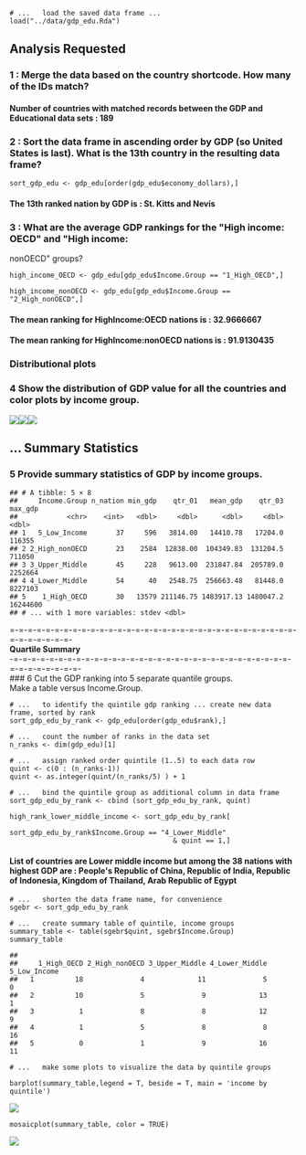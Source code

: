     # ...   load the saved data frame ...
    load("../data/gdp_edu.Rda")

Analysis Requested
------------------

### 1 : Merge the data based on the country shortcode. How many of the IDs match?

#### Number of countries with matched records between the GDP and Educational data sets : 189

### 2 : Sort the data frame in ascending order by GDP (so United States is last). What is the 13th country in the resulting data frame?

    sort_gdp_edu <- gdp_edu[order(gdp_edu$economy_dollars),] 

#### The 13th ranked nation by GDP is : **St. Kitts and Nevis**

### 3 : What are the average GDP rankings for the "High income: OECD" and "High income:

nonOECD" groups?

    high_income_OECD <- gdp_edu[gdp_edu$Income.Group == "1_High_OECD",]

    high_income_nonOECD <- gdp_edu[gdp_edu$Income.Group == "2_High_nonOECD",]

#### The mean ranking for HighIncome:OECD nations is : **32.9666667**

#### The mean ranking for HighIncome:nonOECD nations is : **91.9130435**

### **Distributional plots**

### 4 Show the distribution of GDP value for all the countries and color plots by income group.

![](analysis_files/figure-markdown_strict/distribution_plots-1.png)![](analysis_files/figure-markdown_strict/distribution_plots-2.png)![](analysis_files/figure-markdown_strict/distribution_plots-3.png)

**... Summary Statistics**
--------------------------

### 5 Provide summary statistics of GDP by income groups.

    ## # A tibble: 5 × 8
    ##     Income.Group n_nation min_gdp    qtr_01   mean_gdp    qtr_03  max_gdp
    ##            <chr>    <int>   <dbl>     <dbl>      <dbl>     <dbl>    <dbl>
    ## 1   5_Low_Income       37     596   3814.00   14410.78   17204.0   116355
    ## 2 2_High_nonOECD       23    2584  12838.00  104349.83  131204.5   711050
    ## 3 3_Upper_Middle       45     228   9613.00  231847.84  205789.0  2252664
    ## 4 4_Lower_Middle       54      40   2548.75  256663.48   81448.0  8227103
    ## 5    1_High_OECD       30   13579 211146.75 1483917.13 1480047.2 16244600
    ## # ... with 1 more variables: stdev <dbl>

=-=-=-=-=-=-=-=-=-=-=-=-=-=-=-=-=-=-=-=-=-=-=-=-=-=-=-=-=-=-=-=-=-=-=-=-=-=-=-  
**Quartile Summary**  
-=-=-=-=-=-=-=-=-=-=-=-=-=-=-=-=-=-=-=-=-=-=-=-=-=-=-=-=-=-=-=-=-=-=-=-=-=-=-=-  
\#\#\# 6 Cut the GDP ranking into 5 separate quantile groups.  
Make a table versus Income.Group.

    # ...   to identify the quintile gdp ranking ... create new data frame, sorted by rank
    sort_gdp_edu_by_rank <- gdp_edu[order(gdp_edu$rank),] 

    # ...   count the number of ranks in the data set
    n_ranks <- dim(gdp_edu)[1]

    # ...   assign ranked order quintile (1..5) to each data row
    quint <- c(0 : (n_ranks-1))
    quint <- as.integer(quint/(n_ranks/5) ) + 1

    # ...   bind the quintile group as additional column in data frame
    sort_gdp_edu_by_rank <- cbind (sort_gdp_edu_by_rank, quint)

    high_rank_lower_middle_income <- sort_gdp_edu_by_rank[
                                            sort_gdp_edu_by_rank$Income.Group == "4_Lower_Middle"
                                            & quint == 1,]

#### List of countries are Lower middle income but among the 38 nations with highest GDP are : **People's Republic of China, Republic of India, Republic of Indonesia, Kingdom of Thailand, Arab Republic of Egypt**

    # ...   shorten the data frame name, for convenience
    sgebr <- sort_gdp_edu_by_rank

    # ...   create summary table of quintile, income groups
    summary_table <- table(sgebr$quint, sgebr$Income.Group)
    summary_table

    ##    
    ##     1_High_OECD 2_High_nonOECD 3_Upper_Middle 4_Lower_Middle 5_Low_Income
    ##   1          18              4             11              5            0
    ##   2          10              5              9             13            1
    ##   3           1              8              8             12            9
    ##   4           1              5              8              8           16
    ##   5           0              1              9             16           11

    # ...   make some plots to visualize the data by quintile groups

    barplot(summary_table,legend = T, beside = T, main = 'income by quintile')

![](analysis_files/figure-markdown_strict/unnamed-chunk-4-1.png)

    mosaicplot(summary_table, color = TRUE)

![](analysis_files/figure-markdown_strict/unnamed-chunk-4-2.png)
